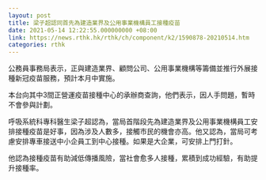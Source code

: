 ```yaml
---
layout: post
title: 梁子超認同首先為建造業界及公用事業機構員工接種疫苗
date: 2021-05-14 12:22:55.000000000 +08:00
link: https://news.rthk.hk/rthk/ch/component/k2/1590878-20210514.htm
categories: rthk
---
```


公務員事務局表示，正與建造業界、顧問公司、公用事業機構等籌備並推行外展接種新冠疫苗服務，預計本月中實施。

本台向其中3間正營運疫苗接種中心的承辦商查詢，他們表示，因人手問題，暫時不會參與計劃。

呼吸系統科專科醫生梁子超認為，當局首階段先為建造業界及公用事業機構員工安排接種疫苗是好事，因為涉及人數多，接觸市民的機會亦高。他又認為，當局可考慮安排專車接送中小企員工到中心接種。如果是大企業，可安排上門打針。

他認為接種疫苗有助減低傳播風險，當社會愈多人接種，累積到成功經驗，有助提升接種率。

